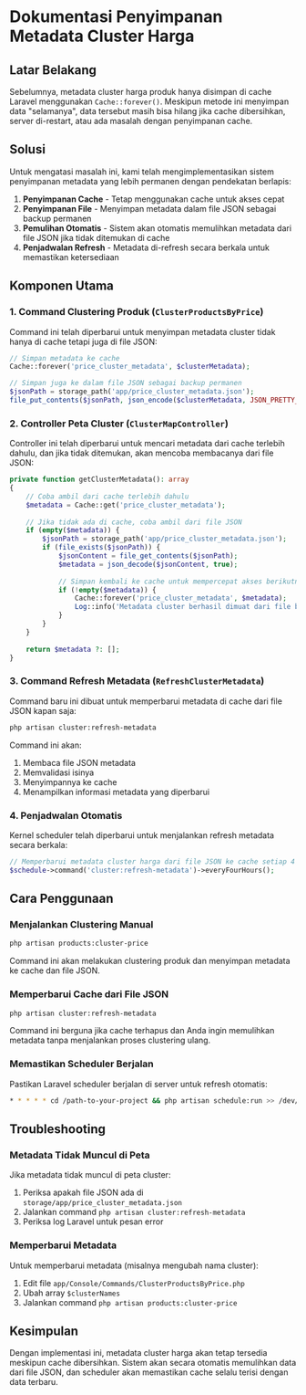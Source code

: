 # Dokumentasi Penyimpanan Metadata Cluster Harga

## Latar Belakang

Sebelumnya, metadata cluster harga produk hanya disimpan di cache Laravel menggunakan `Cache::forever()`. Meskipun metode ini menyimpan data "selamanya", data tersebut masih bisa hilang jika cache dibersihkan, server di-restart, atau ada masalah dengan penyimpanan cache.

## Solusi

Untuk mengatasi masalah ini, kami telah mengimplementasikan sistem penyimpanan metadata yang lebih permanen dengan pendekatan berlapis:

1. **Penyimpanan Cache** - Tetap menggunakan cache untuk akses cepat
2. **Penyimpanan File** - Menyimpan metadata dalam file JSON sebagai backup permanen
3. **Pemulihan Otomatis** - Sistem akan otomatis memulihkan metadata dari file JSON jika tidak ditemukan di cache
4. **Penjadwalan Refresh** - Metadata di-refresh secara berkala untuk memastikan ketersediaan

## Komponen Utama

### 1. Command Clustering Produk (`ClusterProductsByPrice`)

Command ini telah diperbarui untuk menyimpan metadata cluster tidak hanya di cache tetapi juga di file JSON:

```php
// Simpan metadata ke cache
Cache::forever('price_cluster_metadata', $clusterMetadata);

// Simpan juga ke dalam file JSON sebagai backup permanen
$jsonPath = storage_path('app/price_cluster_metadata.json');
file_put_contents($jsonPath, json_encode($clusterMetadata, JSON_PRETTY_PRINT));
```

### 2. Controller Peta Cluster (`ClusterMapController`)

Controller ini telah diperbarui untuk mencari metadata dari cache terlebih dahulu, dan jika tidak ditemukan, akan mencoba membacanya dari file JSON:

```php
private function getClusterMetadata(): array
{
    // Coba ambil dari cache terlebih dahulu
    $metadata = Cache::get('price_cluster_metadata');
    
    // Jika tidak ada di cache, coba ambil dari file JSON
    if (empty($metadata)) {
        $jsonPath = storage_path('app/price_cluster_metadata.json');
        if (file_exists($jsonPath)) {
            $jsonContent = file_get_contents($jsonPath);
            $metadata = json_decode($jsonContent, true);
            
            // Simpan kembali ke cache untuk mempercepat akses berikutnya
            if (!empty($metadata)) {
                Cache::forever('price_cluster_metadata', $metadata);
                Log::info('Metadata cluster berhasil dimuat dari file backup JSON');
            }
        }
    }
    
    return $metadata ?: [];
}
```

### 3. Command Refresh Metadata (`RefreshClusterMetadata`)

Command baru ini dibuat untuk memperbarui metadata di cache dari file JSON kapan saja:

```bash
php artisan cluster:refresh-metadata
```

Command ini akan:
1. Membaca file JSON metadata
2. Memvalidasi isinya
3. Menyimpannya ke cache
4. Menampilkan informasi metadata yang diperbarui

### 4. Penjadwalan Otomatis

Kernel scheduler telah diperbarui untuk menjalankan refresh metadata secara berkala:

```php
// Memperbarui metadata cluster harga dari file JSON ke cache setiap 4 jam
$schedule->command('cluster:refresh-metadata')->everyFourHours();
```

## Cara Penggunaan

### Menjalankan Clustering Manual

```bash
php artisan products:cluster-price
```

Command ini akan melakukan clustering produk dan menyimpan metadata ke cache dan file JSON.

### Memperbarui Cache dari File JSON

```bash
php artisan cluster:refresh-metadata
```

Command ini berguna jika cache terhapus dan Anda ingin memulihkan metadata tanpa menjalankan proses clustering ulang.

### Memastikan Scheduler Berjalan

Pastikan Laravel scheduler berjalan di server untuk refresh otomatis:

```bash
* * * * * cd /path-to-your-project && php artisan schedule:run >> /dev/null 2>&1
```

## Troubleshooting

### Metadata Tidak Muncul di Peta

Jika metadata tidak muncul di peta cluster:

1. Periksa apakah file JSON ada di `storage/app/price_cluster_metadata.json`
2. Jalankan command `php artisan cluster:refresh-metadata`
3. Periksa log Laravel untuk pesan error

### Memperbarui Metadata

Untuk memperbarui metadata (misalnya mengubah nama cluster):

1. Edit file `app/Console/Commands/ClusterProductsByPrice.php`
2. Ubah array `$clusterNames`
3. Jalankan command `php artisan products:cluster-price`

## Kesimpulan

Dengan implementasi ini, metadata cluster harga akan tetap tersedia meskipun cache dibersihkan. Sistem akan secara otomatis memulihkan data dari file JSON, dan scheduler akan memastikan cache selalu terisi dengan data terbaru.